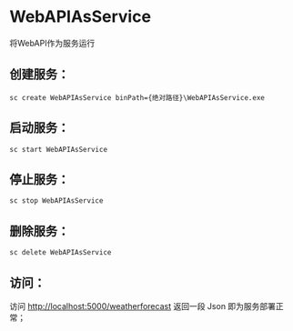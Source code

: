 # WebAPIAsService
将WebAPI作为服务运行



## 创建服务：

```
sc create WebAPIAsService binPath={绝对路径}\WebAPIAsService.exe
```

## 启动服务：

```
sc start WebAPIAsService
```

## 停止服务：

```
sc stop WebAPIAsService
```

## 删除服务：

```
sc delete WebAPIAsService
```



## 访问：
访问 [http://localhost:5000/weatherforecast](http://localhost:5000/weatherforecast) 返回一段 Json 即为服务部署正常；
